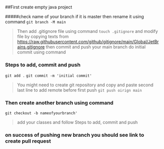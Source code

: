 ##First create empty java project

#####check name of your branch if it is master then rename it using command 
 `git branch -M main`

>Then add .gitignore file using command 
> `touch .gitignore`
> and modify file by copying texts from https://raw.githubusercontent.com/github/gitignore/main/Global/JetBrains.gitignore
> then commit and push your main branch
> do initial commit using command 

### Steps to add, commit and push 
`git add .`
`git commit -m 'initial commit'`
> You might need to create git repository and copy and paste second last line to add remote before first push
`git push oirign main`

### Then create another branch using command 
`git checkout -b nameofyourbranch'`

> add your classes and follow Steps to add, commit and push
> 
### on success of pushing new branch you should see link to create pull request
